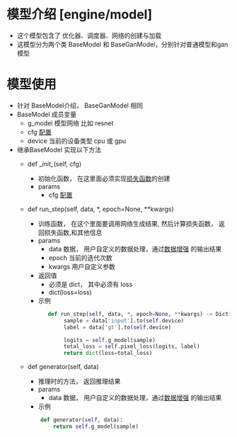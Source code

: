 # 模型介绍 [engine/model]
- 这个模型包含了 优化器、调度器、网络的创建与加载
- 这模型分为两个类 BaseModel 和 BaseGanModel，分别针对普通模型和gan模型  


# 模型使用 
- 针对 BaseModel介绍， BaseGanModel 相同
- BaseModel 成员变量
    - g_model 模型网络 比如 resnet
    - cfg [配置](config.md) 
    - device 当前的设备类型 cpu 或 gpu
- 继承BaseModel 实现以下方法
    - def \__init\__(self, cfg)
        - 初始化函数， 在这里面必须实现[损失函数](loss.md)的创建
        - params
            - cfg [配置](config.md)

    - def run_step(self, data, *, epoch=None, **kwargs)
        - 训练函数， 在这个里面要调用网络生成结果, 然后计算损失函数， 返回损失函数,和其他信息
        - params
            - data 数据， 用户自定义的数据处理，通过[数据增强](./data_aug.md) 的输出结果
            - epoch 当前的迭代次数
            - kwargs 用户自定义参数
        - 返回值  
            - 必须是 dict， 其中必须有 loss
            - dict(loss=loss)
        - 示例
            ```python
               def run_step(self, data, *, epoch=None, **kwargs) -> Dict[str, Any]:
                    sample = data['input'].to(self.device)
                    label = data['gt'].to(self.device)
    
                    logits = self.g_model(sample)
                    total_loss = self.pixel_loss(logits, label)
                    return dict(loss=total_loss)
            ```
    
    - def generator(self, data)
        - 推理时的方法， 返回推理结果
        - params
            - data 数据， 用户自定义的数据处理，通过[数据增强](./data_aug.md) 的输出结果
        - 示例
        ```python
            def generator(self, data):
                return self.g_model(sample)
        ```